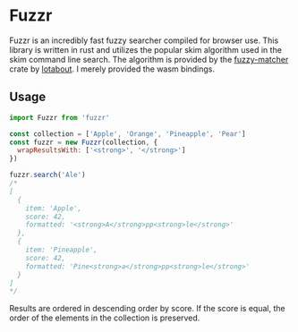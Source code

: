 # Fuzzr

Fuzzr is an incredibly fast fuzzy searcher compiled for browser use. This
library is written in rust and utilizes the popular skim algorithm used in the
skim command line search. The algorithm is provided by the
[fuzzy-matcher](https://github.com/lotabout/fuzzy-matcher) crate by
[lotabout](https://github.com/lotabout). I merely provided the wasm bindings.

## Usage

``` js
import Fuzzr from 'fuzzr'

const collection = ['Apple', 'Orange', 'Pineapple', 'Pear']
const fuzzr = new Fuzzr(collection, {
  wrapResultsWith: ['<strong>', '</strong>']
})

fuzzr.search('Ale')
/*
[
  {
    item: 'Apple',
    score: 42,
    formatted: '<strong>A</strong>pp<strong>le</strong>'
  },
  {
    item: 'Pineapple',
    score: 42,
    formatted: 'Pine<strong>a</strong>pp<strong>le</strong>'
  }
]
*/
```

Results are ordered in descending order by score. If the score is equal, the
order of the elements in the collection is preserved.
